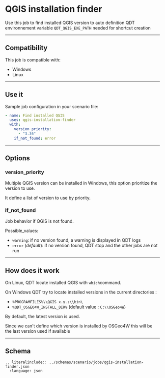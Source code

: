 # QGIS installation finder

Use this job to find installed QGIS version to auto definition QDT environnement variable `QDT_QGIS_EXE_PATH` needed for shortcut creation

----

## Compatibility

This job is compatible with:

- Windows
- Linux

----

## Use it

Sample job configuration in your scenario file:

```yaml
- name: Find installed QGIS
  uses: qgis-installation-finder
  with:
    version_priority:
      - "3.36"
    if_not_found: error
```

----

## Options

### version_priority

Multiple QGIS version can be installed in Windows, this option prioritize the version to use.

It define a list of version to use by priority.

### if_not_found

Job behavior if QGIS is not found.

Possible_values:

- `warning`: if no version found, a warning is displayed in QDT logs
- `error` (_default_): if no version found, QDT stop and the other jobs are not run

----

## How does it work

On Linux, QDT locate installed QGIS with `which`command.

On Windows QDT try to locate installed versions in the current directories :

- `%PROGRAMFILES%\\QGIS x.y.z\\bin\`
- `%QDT_OSGEO4W_INSTALL_DIR%` (default value : `C:\\OSGeo4W`)

By default, the latest version is used.

Since we can't define which version is installed by OSGeo4W this will be the last version used if available

----

## Schema

```{eval-rst}
.. literalinclude:: ../schemas/scenario/jobs/qgis-installation-finder.json
  :language: json
```
